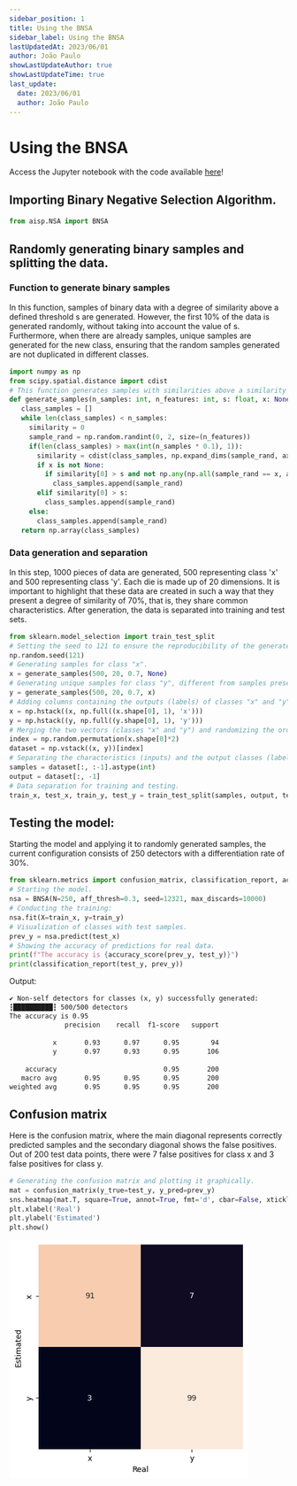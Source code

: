 ```yaml
---
sidebar_position: 1
title: Using the BNSA
sidebar_label: Using the BNSA
lastUpdatedAt: 2023/06/01
author: João Paulo
showLastUpdateAuthor: true
showLastUpdateTime: true
last_update:
  date: 2023/06/01
  author: João Paulo
---
```


# Using the BNSA

Access the Jupyter notebook with the code available [here](https://github.com/AIS-Package/aisp/blob/main/examples/BNSA/example_with_randomly_generated_dataset-en.ipynb)!

## Importing Binary Negative Selection Algorithm.

```python
from aisp.NSA import BNSA
```
## Randomly generating binary samples and splitting the data.
### Function to generate binary samples

In this function, samples of binary data with a degree of similarity above a defined threshold s are generated. However, the first 10% of the data is generated randomly, without taking into account the value of s. Furthermore, when there are already samples, unique samples are generated for the new class, ensuring that the random samples generated are not duplicated in different classes.

```python
import numpy as np
from scipy.spatial.distance import cdist
# This function generates samples with similarities above a similarity threshold.
def generate_samples(n_samples: int, n_features: int, s: float, x: None):
   class_samples = []
   while len(class_samples) < n_samples:
     similarity = 0
     sample_rand = np.random.randint(0, 2, size=(n_features))
     if(len(class_samples) > max(int(n_samples * 0.1), 1)):
       similarity = cdist(class_samples, np.expand_dims(sample_rand, axis=0), metric='hamming')[0, :]
       if x is not None:
         if similarity[0] > s and not np.any(np.all(sample_rand == x, axis=1)):
           class_samples.append(sample_rand)
       elif similarity[0] > s:
         class_samples.append(sample_rand)
     else:
       class_samples.append(sample_rand)
   return np.array(class_samples)
```

### Data generation and separation

In this step, 1000 pieces of data are generated, 500 representing class 'x' and 500 representing class 'y'. Each die is made up of 20 dimensions. It is important to highlight that these data are created in such a way that they present a degree of similarity of 70%, that is, they share common characteristics. After generation, the data is separated into training and test sets.

```python
from sklearn.model_selection import train_test_split
# Setting the seed to 121 to ensure the reproducibility of the generated data.
np.random.seed(121)
# Generating samples for class "x".
x = generate_samples(500, 20, 0.7, None)
# Generating unique samples for class "y", different from samples present in class "x".
y = generate_samples(500, 20, 0.7, x)
# Adding columns containing the outputs (labels) of classes "x" and "y".
x = np.hstack((x, np.full((x.shape[0], 1), 'x')))
y = np.hstack((y, np.full((y.shape[0], 1), 'y')))
# Merging the two vectors (classes "x" and "y") and randomizing the order of the samples.
index = np.random.permutation(x.shape[0]*2)
dataset = np.vstack((x, y))[index]
# Separating the characteristics (inputs) and the output classes (labels).
samples = dataset[:, :-1].astype(int)
output = dataset[:, -1]
# Data separation for training and testing.
train_x, test_x, train_y, test_y = train_test_split(samples, output, test_size=0.2, random_state=1234321)

```
## Testing the model:

Starting the model and applying it to randomly generated samples, the current configuration consists of 250 detectors with a differentiation rate of 30%.

```python
from sklearn.metrics import confusion_matrix, classification_report, accuracy_score
# Starting the model.
nsa = BNSA(N=250, aff_thresh=0.3, seed=12321, max_discards=10000)
# Conducting the training:
nsa.fit(X=train_x, y=train_y)
# Visualization of classes with test samples.
prev_y = nsa.predict(test_x)
# Showing the accuracy of predictions for real data.
print(f"The accuracy is {accuracy_score(prev_y, test_y)}")
print(classification_report(test_y, prev_y))
```

Output:
```
✔ Non-self detectors for classes (x, y) successfully generated:  ┇██████████┇ 500/500 detectors
The accuracy is 0.95
              precision    recall  f1-score   support

           x       0.93      0.97      0.95        94
           y       0.97      0.93      0.95       106

    accuracy                           0.95       200
   macro avg       0.95      0.95      0.95       200
weighted avg       0.95      0.95      0.95       200
```

##  Confusion matrix

Here is the confusion matrix, where the main diagonal represents correctly predicted samples and the secondary diagonal shows the false positives. Out of 200 test data points, there were 7 false positives for class x and 3 false positives for class y.

```python
# Generating the confusion matrix and plotting it graphically.
mat = confusion_matrix(y_true=test_y, y_pred=prev_y)
sns.heatmap(mat.T, square=True, annot=True, fmt='d', cbar=False, xticklabels=nsa.classes, yticklabels=nsa.classes)
plt.xlabel('Real')
plt.ylabel('Estimated')
plt.show()
```

![](../../assets/matrixBNSA.png)